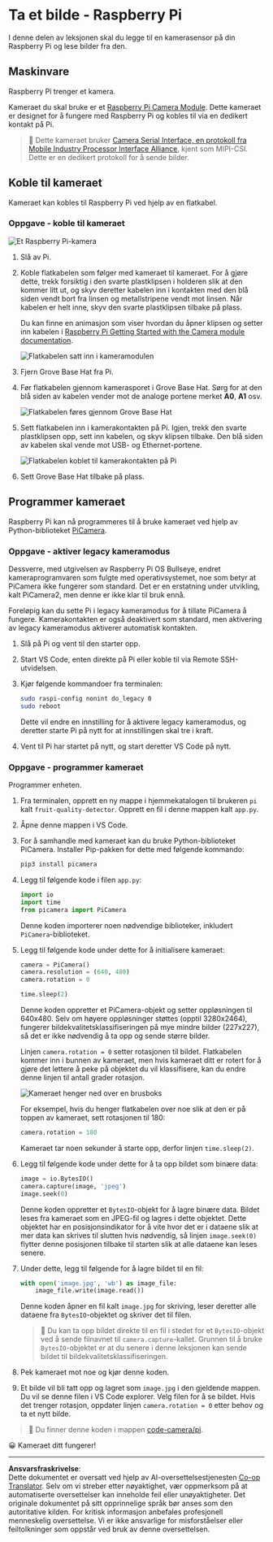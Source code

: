 <!--
CO_OP_TRANSLATOR_METADATA:
{
  "original_hash": "c677667095f6133eee418c7e53615d05",
  "translation_date": "2025-08-27T20:42:23+00:00",
  "source_file": "4-manufacturing/lessons/2-check-fruit-from-device/pi-camera.md",
  "language_code": "no"
}
-->
# Ta et bilde - Raspberry Pi

I denne delen av leksjonen skal du legge til en kamerasensor på din Raspberry Pi og lese bilder fra den.

## Maskinvare

Raspberry Pi trenger et kamera.

Kameraet du skal bruke er et [Raspberry Pi Camera Module](https://www.raspberrypi.org/products/camera-module-v2/). Dette kameraet er designet for å fungere med Raspberry Pi og kobles til via en dedikert kontakt på Pi.

> 💁 Dette kameraet bruker [Camera Serial Interface, en protokoll fra Mobile Industry Processor Interface Alliance](https://wikipedia.org/wiki/Camera_Serial_Interface), kjent som MIPI-CSI. Dette er en dedikert protokoll for å sende bilder.

## Koble til kameraet

Kameraet kan kobles til Raspberry Pi ved hjelp av en flatkabel.

### Oppgave - koble til kameraet

![Et Raspberry Pi-kamera](../../../../../translated_images/pi-camera-module.4278753c31bd6e757aa2b858be97d72049f71616278cefe4fb5abb485b40a078.no.png)

1. Slå av Pi.

1. Koble flatkabelen som følger med kameraet til kameraet. For å gjøre dette, trekk forsiktig i den svarte plastklipsen i holderen slik at den kommer litt ut, og skyv deretter kabelen inn i kontakten med den blå siden vendt bort fra linsen og metallstripene vendt mot linsen. Når kabelen er helt inne, skyv den svarte plastklipsen tilbake på plass.

    Du kan finne en animasjon som viser hvordan du åpner klipsen og setter inn kabelen i [Raspberry Pi Getting Started with the Camera module documentation](https://projects.raspberrypi.org/en/projects/getting-started-with-picamera/2).

    ![Flatkabelen satt inn i kameramodulen](../../../../../translated_images/pi-camera-ribbon-cable.0bf82acd251611c21ac616f082849413e2b322a261d0e4f8fec344248083b07e.no.png)

1. Fjern Grove Base Hat fra Pi.

1. Før flatkabelen gjennom kamerasporet i Grove Base Hat. Sørg for at den blå siden av kabelen vender mot de analoge portene merket **A0**, **A1** osv.

    ![Flatkabelen føres gjennom Grove Base Hat](../../../../../translated_images/grove-base-hat-ribbon-cable.501fed202fcf73b11b2b68f6d246189f7d15d3e4423c572ddee79d77b4632b47.no.png)

1. Sett flatkabelen inn i kamerakontakten på Pi. Igjen, trekk den svarte plastklipsen opp, sett inn kabelen, og skyv klipsen tilbake. Den blå siden av kabelen skal vende mot USB- og Ethernet-portene.

    ![Flatkabelen koblet til kamerakontakten på Pi](../../../../../translated_images/pi-camera-socket-ribbon-cable.a18309920b11800911082ed7aa6fb28e6d9be3a022e4079ff990016cae3fca10.no.png)

1. Sett Grove Base Hat tilbake på plass.

## Programmer kameraet

Raspberry Pi kan nå programmeres til å bruke kameraet ved hjelp av Python-biblioteket [PiCamera](https://pypi.org/project/picamera/).

### Oppgave - aktiver legacy kameramodus

Dessverre, med utgivelsen av Raspberry Pi OS Bullseye, endret kameraprogramvaren som fulgte med operativsystemet, noe som betyr at PiCamera ikke fungerer som standard. Det er en erstatning under utvikling, kalt PiCamera2, men denne er ikke klar til bruk ennå.

Foreløpig kan du sette Pi i legacy kameramodus for å tillate PiCamera å fungere. Kamerakontakten er også deaktivert som standard, men aktivering av legacy kameramodus aktiverer automatisk kontakten.

1. Slå på Pi og vent til den starter opp.

1. Start VS Code, enten direkte på Pi eller koble til via Remote SSH-utvidelsen.

1. Kjør følgende kommandoer fra terminalen:

    ```sh
    sudo raspi-config nonint do_legacy 0
    sudo reboot
    ```

    Dette vil endre en innstilling for å aktivere legacy kameramodus, og deretter starte Pi på nytt for at innstillingen skal tre i kraft.

1. Vent til Pi har startet på nytt, og start deretter VS Code på nytt.

### Oppgave - programmer kameraet

Programmer enheten.

1. Fra terminalen, opprett en ny mappe i hjemmekatalogen til brukeren `pi` kalt `fruit-quality-detector`. Opprett en fil i denne mappen kalt `app.py`.

1. Åpne denne mappen i VS Code.

1. For å samhandle med kameraet kan du bruke Python-biblioteket PiCamera. Installer Pip-pakken for dette med følgende kommando:

    ```sh
    pip3 install picamera
    ```

1. Legg til følgende kode i filen `app.py`:

    ```python
    import io
    import time
    from picamera import PiCamera
    ```

    Denne koden importerer noen nødvendige biblioteker, inkludert `PiCamera`-biblioteket.

1. Legg til følgende kode under dette for å initialisere kameraet:

    ```python
    camera = PiCamera()
    camera.resolution = (640, 480)
    camera.rotation = 0
    
    time.sleep(2)
    ```

    Denne koden oppretter et PiCamera-objekt og setter oppløsningen til 640x480. Selv om høyere oppløsninger støttes (opptil 3280x2464), fungerer bildekvalitetsklassifiseringen på mye mindre bilder (227x227), så det er ikke nødvendig å ta opp og sende større bilder.

    Linjen `camera.rotation = 0` setter rotasjonen til bildet. Flatkabelen kommer inn i bunnen av kameraet, men hvis kameraet ditt er rotert for å gjøre det lettere å peke på objektet du vil klassifisere, kan du endre denne linjen til antall grader rotasjon.

    ![Kameraet henger ned over en brusboks](../../../../../translated_images/pi-camera-upside-down.5376961ba31459883362124152ad6b823d5ac5fc14e85f317e22903bd681c2b6.no.png)

    For eksempel, hvis du henger flatkabelen over noe slik at den er på toppen av kameraet, sett rotasjonen til 180:

    ```python
    camera.rotation = 180
    ```

    Kameraet tar noen sekunder å starte opp, derfor linjen `time.sleep(2)`.

1. Legg til følgende kode under dette for å ta opp bildet som binære data:

    ```python
    image = io.BytesIO()
    camera.capture(image, 'jpeg')
    image.seek(0)
    ```

    Denne koden oppretter et `BytesIO`-objekt for å lagre binære data. Bildet leses fra kameraet som en JPEG-fil og lagres i dette objektet. Dette objektet har en posisjonsindikator for å vite hvor det er i dataene slik at mer data kan skrives til slutten hvis nødvendig, så linjen `image.seek(0)` flytter denne posisjonen tilbake til starten slik at alle dataene kan leses senere.

1. Under dette, legg til følgende for å lagre bildet til en fil:

    ```python
    with open('image.jpg', 'wb') as image_file:
        image_file.write(image.read())
    ```

    Denne koden åpner en fil kalt `image.jpg` for skriving, leser deretter alle dataene fra `BytesIO`-objektet og skriver det til filen.

    > 💁 Du kan ta opp bildet direkte til en fil i stedet for et `BytesIO`-objekt ved å sende filnavnet til `camera.capture`-kallet. Grunnen til å bruke `BytesIO`-objektet er at du senere i denne leksjonen kan sende bildet til bildekvalitetsklassifiseringen.

1. Pek kameraet mot noe og kjør denne koden.

1. Et bilde vil bli tatt opp og lagret som `image.jpg` i den gjeldende mappen. Du vil se denne filen i VS Code explorer. Velg filen for å se bildet. Hvis det trenger rotasjon, oppdater linjen `camera.rotation = 0` etter behov og ta et nytt bilde.

> 💁 Du finner denne koden i mappen [code-camera/pi](../../../../../4-manufacturing/lessons/2-check-fruit-from-device/code-camera/pi).

😀 Kameraet ditt fungerer!

---

**Ansvarsfraskrivelse**:  
Dette dokumentet er oversatt ved hjelp av AI-oversettelsestjenesten [Co-op Translator](https://github.com/Azure/co-op-translator). Selv om vi streber etter nøyaktighet, vær oppmerksom på at automatiserte oversettelser kan inneholde feil eller unøyaktigheter. Det originale dokumentet på sitt opprinnelige språk bør anses som den autoritative kilden. For kritisk informasjon anbefales profesjonell menneskelig oversettelse. Vi er ikke ansvarlige for misforståelser eller feiltolkninger som oppstår ved bruk av denne oversettelsen.